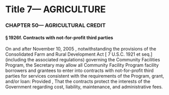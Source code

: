 
# Title 7— AGRICULTURE
### CHAPTER 50— AGRICULTURAL CREDIT
#### § 1926f. Contracts with not-for-profit third parties

On and after November 10, 2005 , notwithstanding the provisions of the Consolidated Farm and Rural Development Act [ 7 U.S.C. 1921 et seq.] (including the associated regulations) governing the Community Facilities Program, the Secretary may allow all Community Facility Program facility borrowers and grantees to enter into contracts with not-for-profit third parties for services consistent with the requirements of the Program, grant, and/or loan: Provided , That the contracts protect the interests of the Government regarding cost, liability, maintenance, and administrative fees.
